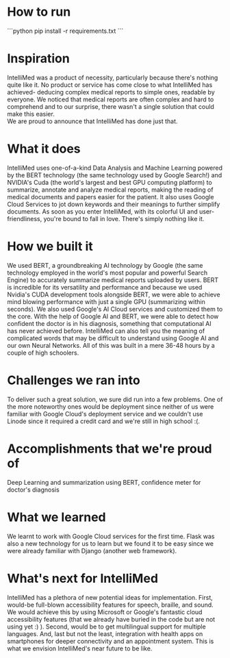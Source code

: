 <h1>How to run</h1>
```python
pip install -r requirements.txt
```

<h1>Inspiration</h1>
IntelliMed was a product of necessity, particularly because there's nothing quite like it. No product or service has come close to what IntelliMed has achieved- deducing complex medical reports to simple ones, readable by everyone. We noticed that medical reports are often complex and hard to comprehend and to our surprise, there wasn't a single solution that could make this easier.
<br>
We are proud to announce that IntelliMed has done just that.

<h1>What it does</h1>
IntelliMed uses one-of-a-kind Data Analysis and Machine Learning powered by the BERT technology (the same technology used by Google Search!) and NVIDIA's Cuda (the world's largest and best GPU computing platform) to summarize, annotate and analyze medical reports, making the reading of medical documents and papers easier for the patient. It also uses Google Cloud Services to jot down keywords and their meanings to further simplify documents. As soon as you enter IntelliMed, with its colorful UI and user-friendliness, you're bound to fall in love. There's simply nothing like it.

<h1>How we built it</h1>
We used BERT, a groundbreaking AI technology by Google (the same technology employed in the world's most popular and powerful Search Engine) to accurately summarize medical reports uploaded by users. BERT is incredible for its versatility and performance and because we used Nvidia's CUDA development tools alongside BERT, we were able to achieve mind blowing performance with just a single GPU (summarizing within seconds). We also used Google's AI Cloud services and customized them to the core. With the help of Google AI and BERT, we were able to detect how confident the doctor is in his diagnosis, something that computational AI has never achieved before. IntelliMed can also tell you the meaning of complicated words that may be difficult to understand using Google AI and our own Neural Networks. All of this was built in a mere 36-48 hours by a couple of high schoolers.

<h1>Challenges we ran into</h1>
To deliver such a great solution, we sure did run into a few problems. One of the more noteworthy ones would be deployment since neither of us were familiar with Google Cloud's deployment service and we couldn't use Linode since it required a credit card and we're still in high school :(.

<h1>Accomplishments that we're proud of</h1>
Deep Learning and summarization using BERT, confidence meter for doctor's diagnosis

<h1>What we learned</h1>
We learnt to work with Google Cloud services for the first time. Flask was also a new technology for us to learn but we found it to be easy since we were already familiar with Django (another web framework).

<h1>What's next for IntelliMed</h1>
IntelliMed has a plethora of new potential ideas for implementation. First, would-be full-blown accessibility features for speech, braille, and sound. We would achieve this by using Microsoft or Google's fantastic cloud accessibility features (that we already have buried in the code but are not using yet :) ). Second, would be to get multilingual support for multiple languages. And, last but not the least, integration with health apps on smartphones for deeper connectivity and an appointment system. This is what we envision IntelliMed's near future to be like.

